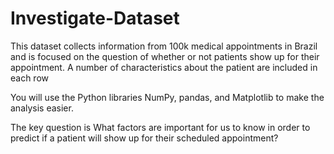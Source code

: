 # Investigate-Dataset

This dataset collects information from 100k medical appointments in Brazil and is focused on the question of whether or not patients 
show up for their appointment. A number of characteristics about the patient are included in each row

You will use the Python libraries NumPy, pandas, and Matplotlib to make the analysis easier.

The key question is What factors are important for us to know in order to predict if a patient will show up for their scheduled appointment?

